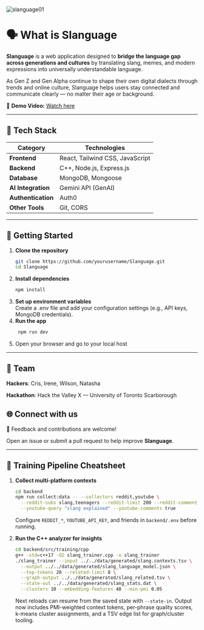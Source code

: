 ![slanguage01](https://github.com/user-attachments/assets/91b3e138-938a-42ab-b5a2-26a8318df817)
# 🗣️ What is Slanguage  

**Slanguage** is a web application designed to **bridge the language gap across generations and cultures** by translating slang, memes, and modern expressions into universally understandable language.  

As Gen Z and Gen Alpha continue to shape their own digital dialects through trends and online culture, Slanguage helps users stay connected and communicate clearly — no matter their age or background.  

🔗 **Demo Video:** [Watch here](https://drive.google.com/file/d/1xpvgUcGkZ6cz8eh_tbFLmKWQEiQ3I_iC/view?usp=sharing)  

---

## 🧰 Tech Stack  

| Category | Technologies |
|-----------|---------------|
| **Frontend** | React, Tailwind CSS, JavaScript |
| **Backend** | C++, Node.js, Express.js |
| **Database** | MongoDB, Mongoose |
| **AI Integration** | Gemini API (GenAI) |
| **Authentication** | Auth0 |
| **Other Tools** | Git, CORS |

---

## 🚀 Getting Started  

1. **Clone the repository**  
   ```bash
   git clone https://github.com/yourusername/Slanguage.git
   cd Slanguage
2. **Install dependencies**  
   ```bash
   npm install
3. **Set up environment variables**  
   Create a .env file and add your configuration settings (e.g., API keys, MongoDB credentials).
4. **Run the app**  
   ```bash
    npm run dev
5. Open your browser and go to your local host

---

## 🤝 Team
**Hackers**: Cris, Irene, Wilson, Natasha


**Hackathon**: Hack the Valley X — University of Toronto Scarborough

## 🌐 Connect with us
💬 Feedback and contributions are welcome!


Open an issue or submit a pull request to help improve **Slanguage**.


---

## 🧠 Training Pipeline Cheatsheet

1. **Collect multi-platform contexts**  
   ```bash
   cd backend
   npm run collect:data -- --collectors reddit,youtube \
     --reddit-subs slang,teenagers --reddit-limit 200 --reddit-comments true \
     --youtube-query "slang explained" --youtube-comments true
   ```
   Configure `REDDIT_*`, `YOUTUBE_API_KEY`, and friends in `backend/.env` before running.

2. **Run the C++ analyzer for insights**  
   ```bash
   cd backend/src/training/cpp
   g++ -std=c++17 -O2 slang_trainer.cpp -o slang_trainer
   ./slang_trainer --input ../../data/generated/slang.contexts.tsv \
     --output ../../data/generated/slang_language_model.json \
     --top-tokens 20 --related-limit 8 \
     --graph-output ../../data/generated/slang_related.tsv \
     --state-out ../../data/generated/slang_stats.dat \
     --clusters 10 --embedding-features 48 --min-pmi 0.05
   ```
   Next reloads can resume from the saved state with `--state-in`. Output now includes PMI-weighted context tokens, per-phrase quality scores, k-means cluster assignments, and a TSV edge list for graph/cluster tooling.
